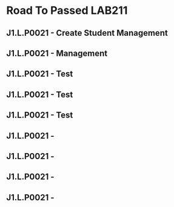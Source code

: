 # Road To Passed LAB211

## J1.L.P0021 - Create Student Management
## J1.L.P0021 - Management 
## J1.L.P0021 - Test
## J1.L.P0021 - Test
## J1.L.P0021 - Test
## J1.L.P0021 - 
## J1.L.P0021 - 
## J1.L.P0021 - 
## J1.L.P0021 - 
